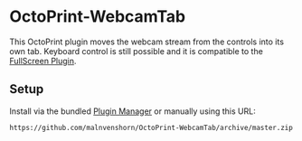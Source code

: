 # OctoPrint-WebcamTab

This OctoPrint plugin moves the webcam stream from the controls into its own tab. Keyboard control is still possible and it is compatible to the [FullScreen Plugin](https://github.com/BillyBlaze/OctoPrint-FullScreen).

## Setup

Install via the bundled [Plugin Manager](https://github.com/foosel/OctoPrint/wiki/Plugin:-Plugin-Manager)
or manually using this URL:

    https://github.com/malnvenshorn/OctoPrint-WebcamTab/archive/master.zip
